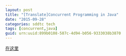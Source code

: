 ```yaml
---
layout: post
title: "[Translate]Concurrent Programming in Java"
date: "2015-09-28"
categories: sddtc tech
tags: [concurrent,java]
guid: urn:uuid:899b0108-587c-4d94-b056-9333038b3870
---
```


[在这里](https://ctinterpretation.gitbooks.io/concurrent-programming-in-java/content/)
